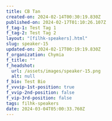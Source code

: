 ```yaml
---
title: CB Tan
created-on: 2024-02-14T00:30:19.830Z
published-on: 2024-02-17T01:10:26.107Z
f_tag-1: Test Tag 1
f_tag-2: Test Tag 2
layout: "[filhk-speakers].html"
slug: speaker-15
updated-on: 2024-02-17T00:19:19.830Z
f_organization: Chymia
f_title: ""
f_headshot:
  url: /assets/images/speaker-15.png
  alt: null
f_bio: Test Bio
f_vvvip-1st-position: true
f_vvip-2nd-position: false
f_vip-3rd-position: false
tags: filhk-speakers
date: 2024-03-04T05:00:33.760Z
---
```

